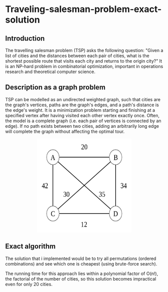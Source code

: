 # Traveling-salesman-problem-exact-solution
## Introduction 
The travelling salesman problem (TSP) asks the following question: "Given a list of cities and the distances between each pair of cities, what is the shortest possible route that visits each city and returns to the origin city?" It is an NP-hard problem in combinatorial optimization, important in operations research and theoretical computer science.

## Description as a graph problem
TSP can be modelled as an undirected weighted graph, such that cities are the graph's vertices, paths are the graph's edges, and a path's distance is the edge's weight. It is a minimization problem starting and finishing at a specified vertex after having visited each other vertex exactly once. Often, the model is a complete graph (i.e. each pair of vertices is connected by an edge). If no path exists between two cities, adding an arbitrarily long edge will complete the graph without affecting the optimal tour.

<p align="center">
<img src="1024px-Weighted_K4.svg.png" alt="alt text" width="300" height="300">
</p>

## Exact algorithm
The solution that i implemented would be to try all permutations (ordered combinations) and see which one is cheapest (using brute-force search). 

The running time for this approach lies within a polynomial factor of O(n!), the factorial of the number of cities, so this solution becomes impractical even for only 20 cities.
